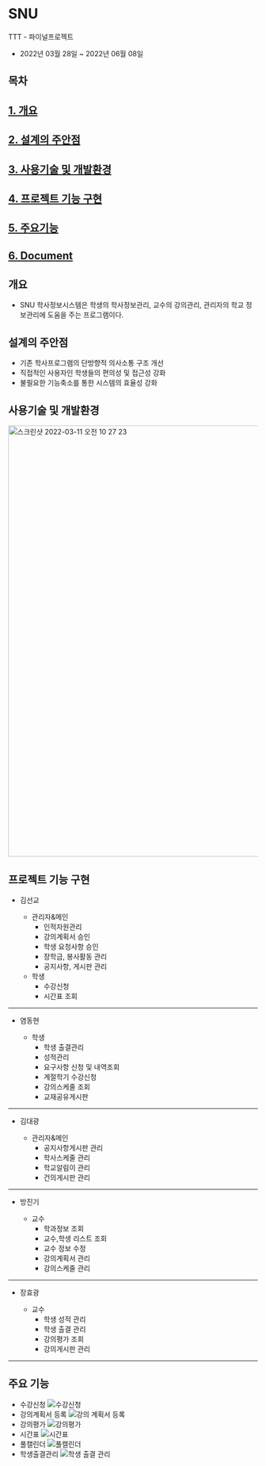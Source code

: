 # SNU
TTT - 파이널프로젝트

- 2022년 03월 28일 ~ 2022년 06월 08일

## 목차
## [1. 개요](#개요)
## [2. 설계의 주안점](#설계의-주안점 )
## [3. 사용기술 및 개발환경](#사용기술-및-개발환경)
## [4. 프로젝트 기능 구현](#프로젝트-기능-구현)
## [5. 주요기능](#주요기능)
## [6. Document](#Document)


## 개요
- SNU 학사정보시스템은 학생의 학사정보관리, 교수의 강의관리, 관리자의 학교 정보관리에 도움을 주는 프로그램이다.

## 설계의 주안점
- 기존 학사프로그램의 단방향적 의사소통 구조 개선
- 직접적인 사용자인 학생들의 편의성 및 접근성 강화
- 불필요한 기능축소를 통한 시스템의 효율성 강화

## 사용기술 및 개발환경

<img width="870" alt="스크린샷 2022-03-11 오전 10 27 23" src="https://user-images.githubusercontent.com/87789778/157785237-e1a9e066-3986-4238-bcb6-2e5ad6cdaa1f.png">

## 프로젝트 기능 구현
- 김선교

  - 관리자&메인
    - 인적자원관리
    - 강의계획서 승인
    - 학생 요청사항 승인
    - 장학금, 봉사활동 관리
    - 공지사항, 게시판 관리
  - 학생
    - 수강신청
    - 시간표 조회
---
- 염동현

  - 학생
    - 학생 출결관리
    - 성적관리
    - 요구사항 신청 및 내역조회
    - 계절학기 수강신청
    - 강의스케줄 조회
    - 교재공유게시판

---
- 김대광

  - 관리자&메인
    - 공지사항게시판 관리
    - 학사스케줄 관리
    - 학교알림이 관리
    - 건의게시판 관리
 
---
- 방진기

  - 교수
    - 학과정보 조회
    - 교수,학생 리스트 조회
    - 교수 정보 수정
    - 강의계획서 관리
    - 강의스케줄 관리
---
- 장효광

  - 교수
    - 학생 성적 관리
    - 학생 출결 관리
    - 강의평가 조회
    - 강의게시판 관리

---

## 주요 기능
- 수강신청
  ![수강신청](https://user-images.githubusercontent.com/90033066/172543954-83477e58-692d-4d61-8a2c-fd1db7fe3384.PNG)
- 강의계획서 등록
  ![강의 계획서 등록](https://user-images.githubusercontent.com/90033066/172544224-3070d7ea-1217-4bc7-907e-031aa7041602.PNG)
- 강의평가
  ![강의평가](https://user-images.githubusercontent.com/90033066/172544370-b7fc85bf-317a-4f5c-9de6-6cddd73f1665.PNG)
- 시간표
  ![시간표](https://user-images.githubusercontent.com/90033066/172544607-8ff72c9f-fac7-4699-b4ed-e09580b8d878.PNG)
- 풀캘린더
  ![풀캘린더](https://user-images.githubusercontent.com/90033066/172544675-d28e7853-d82d-457d-91a2-527d02555dc6.PNG)
- 학생출결관리
  ![학생 출결 관리](https://user-images.githubusercontent.com/90033066/172544764-eedab447-425f-49ec-ae58-fb339cf5e900.PNG)

  
  

